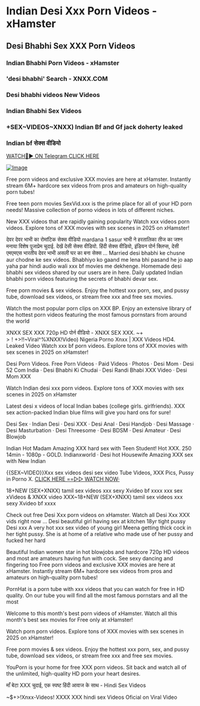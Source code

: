 # Indian Desi Xxx Porn Videos - xHamster 
## Desi Bhabhi Sex XXX Porn Videos
### Indian Bhabhi Porn Videos - xHamster
### 'desi bhabhi' Search - XNXX.COM
### Desi bhabhi videos New Videos
### Indian Bhabhi Sex Videos
### +SEX~VIDEOS~XNXX) Indian Bf and Gf jack doherty leaked
### Indian bf सेक्स वीडियो

[WATCH🔴▶️ ON Telegram CLICK HERE](https://telegram.openinapp.co/2lwkw)

[![Image](https://github.com/user-attachments/assets/4baa9e90-ca7b-464e-852e-01bd4b43bc60)](https://telegram.openinapp.co/2lwkw)

Free porn videos and exclusive XXX movies are here at xHamster. Instantly stream 6M+ hardcore sex videos from pros and amateurs on high-quality porn tubes!

Free teen porn movies
SexVid.xxx is the prime place for all of your HD porn needs! Massive collection of porno videos in lots of different niches.

New XXX videos that are rapidly gaining popularity
Watch xxx videos porn videos. Explore tons of XXX movies with sex scenes in 2025 on xHamster!

देवर देवर भाभी का रोमांटिक सेक्स वीडियो mardana 1 sasur भाभी ने हरतालिका तीज का जश्न मनाया विशेष पूजाप्रेम चुदाई. देखें देसी सेक्स वीडियो. हिंदी सेक्स वीडियो, इंडियन पोर्न क्लिप्स, देसी एमएमएस भारतीय देवर भाभी असली घर का बना सेक्स …
Married desi bhabhi ke chusne aur chodne ke sex videos. Bhabhiyo ko gaand me lena bhi pasand he jo aap yaha par hindi audio wali xxx bf movies me dekhenge.
Homemade desi bhabhi sex videos shared by our users are in here. Daily updated Indian bhabhi porn videos featuring the secrets of bhabhi devar sex.


Free porn movies & sex videos. Enjoy the hottest xxx porn, sex, and pussy tube, download sex videos, or stream free xxx and free sex movies.

Watch the most popular porn clips on XXX BP. Enjoy an extensive library of the hottest porn videos featuring the most famous pornstars from around the world

XNXX SEX XXX 720p HD पोर्न वीडियो - XNXX SEX XXX. ~$+>!~$+>!!~Viral^%XNXX!Video) Nigeria Porno Xnxx | XXX Videos HD4. Leaked Video
Watch xxx bf porn videos. Explore tons of XXX movies with sex scenes in 2025 on xHamster!

Desi Porn Videos. Free Porn Videos · Paid Videos · Photos · Desi Mom · Desi 52 Com India · Desi Bhabhi Ki Chudai · Desi Randi Bhabi XXX Video · Desi Mom XXX

Watch Indian desi xxx porn videos. Explore tons of XXX movies with sex scenes in 2025 on xHamster

Latest desi x videos of local Indian babes (college girls. girlfriends). XXX sex action-packed Indian blue films will give you hard ons for sure!

Desi Sex · Indian Desi · Desi XXX · Desi Anal · Desi Handjob · Desi Massage · Desi Masturbation · Desi Threesome · Desi BDSM · Desi Amateur · Desi Blowjob

Indian Hot Madam Amazing XXX hard sex with Teen Student! Hot XXX. 250 14min - 1080p - GOLD. Indianxworld · Desi hot Housewife Amazing XXX sex with New Indian

{{SEX~VIDEO}}Xxx sex videos desi sex video Tube Videos, XXX Pics, Pussy in Porno X. [CLICK HERE ==▻▻ WATCH NOW·](https://telegram.openinapp.co/2lwkw)

18+NEW (SEX+XNXX) tamil sex videos xxx sexy Xvideo bf xxxx xxx sex xVideos & XNXX video XXX~18+NEW (SEX+XNXX) tamil sex videos xxx sexy Xvideo bf xxxx

Check out free Desi Xxx porn videos on xHamster. Watch all Desi Xxx XXX vids right now ... Desi beautiful girl having sex at kitchen 18yr tight pussy Desi xxx
A very hot xxx sex video of young girl Meena getting thick cock in her tight pussy. She is at home of a relative who made use of her pussy and fucked her hard

Beautiful Indian women star in hot blowjobs and hardcore 720p HD videos and most are amateurs having fun with cock. See sexy dancing and fingering too
Free porn videos and exclusive XXX movies are here at xHamster. Instantly stream 6M+ hardcore sex videos from pros and amateurs on high-quality porn tubes!

PornHat is a porn tube with xxx videos that you can watch for free in HD quality. On our tube you will find all the most famous pornstars and all the most

Welcome to this month's best porn videos of xHamster. Watch all this month's best sex movies for Free only at xHamster!

Watch porn porn videos. Explore tons of XXX movies with sex scenes in 2025 on xHamster!

Free porn movies & sex videos. Enjoy the hottest xxx porn, sex, and pussy tube, download sex videos, or stream free xxx and free sex movies.

YouPorn is your home for free XXX porn videos. Sit back and watch all of the unlimited, high-quality HD porn your heart desires.

माँ बेटा XXX चुदाई, एक स्पष्ट हिंदी आवाज के साथ - Hindi Sex Videos

~$+>!Xnxx-Videos! XXXX XXX hindi sex Videos Oficial on Viral Video
